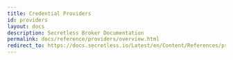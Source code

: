 ```yaml
---
title: Credential Providers
id: providers
layout: docs
description: Secretless Broker Documentation
permalink: docs/reference/providers/overview.html
redirect_to: https://docs.secretless.io/Latest/en/Content/References/providers/overview.htm
---
```

